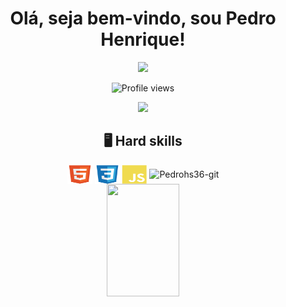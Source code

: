  <div align="center">
<h1> Olá, seja bem-vindo, sou Pedro Henrique!
</div>

<div align="center">
<a href = "mailto:phceres36@gmail.com">
<img src="https://img.shields.io/badge/-Gmail-%23333?style=for-the-badge&logo=gmail&logoColor=white" target="_blank"></a> 
<p align="center"> <img src="https://komarev.com/ghpvc/?username=Pedrohs36&color=blue" alt="Profile views"/></p>
</div>
</div>

<div align="center">
<img src="https://raw.githubusercontent.com/Giphy/GiphyAPI/master/api_giphy_header.gif" width="75%"/>

<div align="center">
  <h2> 🖥️ Hard skills </h2>
<div align="center">
<div style="display: inline_block">
<img align="center" alt="ph-HTML" height="30" width="40" src="https://raw.githubusercontent.com/devicons/devicon/master/icons/html5/html5-original.svg">
<img align="center" alt="ph-CSS" height="30" width="40" src="https://raw.githubusercontent.com/devicons/devicon/master/icons/css3/css3-original.svg">
<img align="center" alt="ph-JavaSript" height="30" width="40"src="https://raw.githubusercontent.com/devicons/devicon/master/icons/javascript/javascript-plain.svg">
<img align="center" alt="Pedrohs36-git" height="35" width="45" src="https://cdn.jsdelivr.net/gh/devicons/devicon/icons/git/git-original.svg"> </br>
<div align="center">
  <a href="https://github.com/Pedrohs36">
  <img height="180em" width="48%" src="https://github-readme-stats.vercel.app/api/top-langs/?username=Pedrohs36&layout=compact&langs_count=7&theme=dark">
</div>
